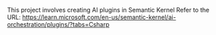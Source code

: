 ﻿This project involves creating AI plugins in Semantic Kernel
Refer to the URL:
https://learn.microsoft.com/en-us/semantic-kernel/ai-orchestration/plugins/?tabs=Csharp
